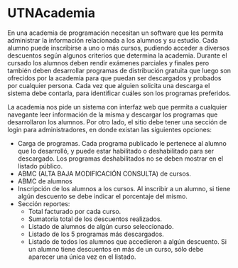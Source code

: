 # UTNAcademia

En una academia de programación necesitan un software que les permita administrar la información relacionada a los alumnos y su estudio. Cada alumno puede inscribirse a uno o más cursos, pudiendo acceder a diversos descuentos según algunos criterios que determina la academia. Durante el cursado los alumnos deben rendir exámenes parciales y finales pero también deben desarrollar programas de distribución gratuita que luego son ofrecidos por la academia para que puedan ser descargados y probados por cualquier persona. Cada vez que alguien solicita una descarga el sistema debe contarla, para identificar cuáles son los programas preferidos.

La academia nos pide un sistema con interfaz web que permita a cualquier navegante leer información de la misma y descargar los programas que desarrollaron los alumnos. Por otro lado, el sitio debe tener una sección de login para administradores, en donde existan las siguientes opciones:

- Carga de programas. Cada programa publicado le pertenece al alumno que lo desarrolló, y puede estar habilitado o deshabilitado para ser descargado. Los programas deshabilitados no se deben mostrar en el listado público.
- ABMC (ALTA BAJA MODIFICACIÓN CONSULTA) de cursos.
- ABMC de alumnos
- Inscripción de los alumnos a los cursos. Al inscribir a un alumno, si tiene algún descuento se debe indicar el porcentaje del mismo.
- Sección reportes:
  - Total facturado por cada curso.
  - Sumatoria total de los descuentos realizados.
  - Listado de alumnos de algún curso seleccionado.
  - Listado de los 5 programas más descargados.
  - Listado de todos los alumnos que accedieron a algún descuento. Si un alumno tiene descuentos en más de un curso, sólo debe aparecer una única vez en el listado.
